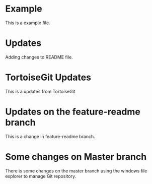 # Example
This is a example file.

# Updates

Adding changes to README file.

# TortoiseGit Updates

This is a updates from TortoiseGit

# Updates on the feature-readme branch

This is a change in feature-readme branch.

# Some changes on Master branch

There is some changes on the master branch using the windows
file explorer to manage Git repository.
